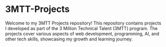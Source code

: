 # 3MTT-Projects
Welcome to my 3MTT Projects repository! This repository contains projects I developed as part of the 3 Million Technical Talent (3MTT) program. The projects cover various aspects of web development, programming, AI, and other tech skills, showcasing my growth and learning journey.
